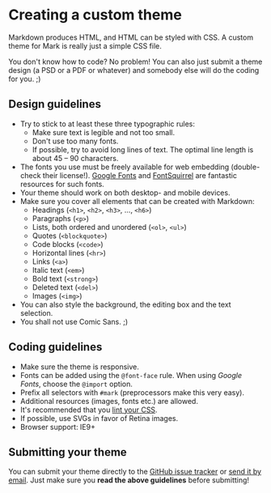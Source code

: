 # Creating a custom theme

Markdown produces HTML, and HTML can be styled with CSS. A custom theme for Mark is really just a simple CSS file.

You don't know how to code? No problem! You can also just submit a theme design (a PSD or a PDF or whatever) and somebody else will do the coding for you. ;)

## Design guidelines

- Try to stick to at least these three typographic rules:
    + Make sure text is legible and not too small.
    + Don't use too many fonts.
    + If possible, try to avoid long lines of text. The optimal line length is about 45 – 90 characters.
- The fonts you use must be freely available for web embedding (double-check their license!). [Google Fonts](http://www.google.com/fonts) and [FontSquirrel](http://www.fontsquirrel.com/) are fantastic resources for such fonts.
- Your theme should work on both desktop- and mobile devices.
- Make sure you cover all elements that can be created with Markdown:
    + Headings (`<h1>`, `<h2>`, `<h3>`, ..., `<h6>`)
    + Paragraphs (`<p>`)
    + Lists, both ordered and unordered (`<ol>`, `<ul>`)
    + Quotes (`<blockquote>`)
    + Code blocks (`<code>`)
    + Horizontal lines (`<hr>`)
    + Links (`<a>`)
    + Italic text (`<em>`)
    + Bold text (`<strong>`)
    + Deleted text (`<del>`)
    + Images (`<img>`)
- You can also style the background, the editing box and the text selection.
- You shall not use Comic Sans. ;)

## Coding guidelines

- Make sure the theme is responsive.
- Fonts can be added using the `@font-face` rule. When using _Google Fonts_, choose the `@import` option.
- Prefix all selectors with `#mark` (preprocessors make this very easy).
- Additional resources (images, fonts etc.) are allowed.
- It's recommended that you [lint your CSS](http://www.csslint.net).
- If possible, use SVGs in favor of Retina images.
- Browser support: IE9+

## Submitting your theme

You can submit your theme directly to the [GitHub issue tracker](https://github.com/holmar/mark/issues) or [send it by email](mailto:servus@martinholler.com). Just make sure you **read the above guidelines** before submitting!
